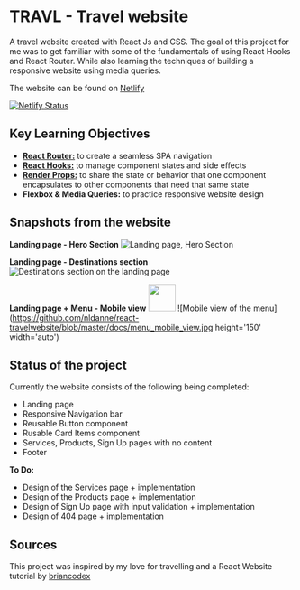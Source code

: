 # TRAVL - Travel website
A travel website created with React Js and CSS. The goal of this project for me was to get familiar with some of the fundamentals of using React Hooks and React Router. While also learning the techniques of building a responsive website using media queries. 

The website can be found on [Netlify](https://nostalgic-hopper-ff2f23.netlify.app/) 

[![Netlify Status](https://api.netlify.com/api/v1/badges/9b90e40d-95d2-447f-8c8a-6f4681cdf2ac/deploy-status)](https://app.netlify.com/sites/nostalgic-hopper-ff2f23/deploys)


## Key Learning Objectives
* [**React Router:**](https://reactrouter.com/docs/en/v6/getting-started/overview) to create a seamless SPA navigation 
* [**React Hooks:**](https://hu.reactjs.org/docs/hooks-reference.html) to manage component states and side effects
* [**Render Props:**](https://hu.reactjs.org/docs/render-props.html) to share the state or behavior that one component encapsulates to other components that need that same state
* **Flexbox & Media Queries:** to practice responsive website design


## Snapshots from the website
**Landing page - Hero Section**
![Landing page, Hero Section](https://github.com/nldanne/react-travelwebsite/blob/master/docs/desktop_view.jpg)


**Landing page - Destinations section**
![Destinations section on the landing page](https://github.com/nldanne/react-travelwebsite/blob/master/docs/destinations.jpg)

**Landing page + Menu - Mobile view**
<img src="https://github.com/favicon.ico" width="48">
                                                                                               ![Mobile view of the menu](https://github.com/nldanne/react-travelwebsite/blob/master/docs/menu_mobile_view.jpg height='150' width='auto')


## Status of the project
Currently the website consists of the following being completed: 
* Landing page
* Responsive Navigation bar
* Reusable Button component
* Rusable Card Items component
* Services, Products, Sign Up pages with no content
* Footer

**To Do:**
* Design of the Services page + implementation
* Design of the Products page + implementation
* Design of Sign Up page with input validation + implementation
* Design of 404 page + implementation


## Sources
This project was inspired by my love for travelling and a React Website tutorial by [briancodex](https://github.com/briancodex)
